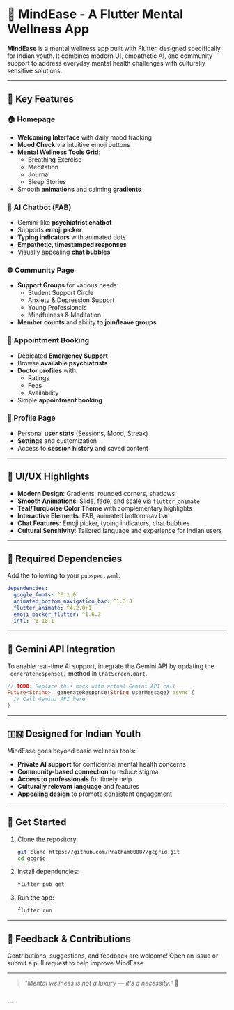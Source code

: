 

# 🌿 MindEase - A Flutter Mental Wellness App

**MindEase** is a mental wellness app built with Flutter, designed specifically for Indian youth. It combines modern UI, empathetic AI, and community support to address everyday mental health challenges with culturally sensitive solutions.

---

## 🌟 Key Features

### 🏠 Homepage
- **Welcoming Interface** with daily mood tracking
- **Mood Check** via intuitive emoji buttons
- **Mental Wellness Tools Grid**:
  - Breathing Exercise
  - Meditation
  - Journal
  - Sleep Stories
- Smooth **animations** and calming **gradients**

### 💬 AI Chatbot (FAB)
- Gemini-like **psychiatrist chatbot**
- Supports **emoji picker**
- **Typing indicators** with animated dots
- **Empathetic, timestamped responses**
- Visually appealing **chat bubbles**

### 🌐 Community Page
- **Support Groups** for various needs:
  - Student Support Circle
  - Anxiety & Depression Support
  - Young Professionals
  - Mindfulness & Meditation
- **Member counts** and ability to **join/leave groups**

### 📅 Appointment Booking
- Dedicated **Emergency Support**
- Browse **available psychiatrists**
- **Doctor profiles** with:
  - Ratings
  - Fees
  - Availability
- Simple **appointment booking**

### 👤 Profile Page
- Personal **user stats** (Sessions, Mood, Streak)
- **Settings** and customization
- Access to **session history** and saved content

---

## 🎨 UI/UX Highlights

- **Modern Design**: Gradients, rounded corners, shadows
- **Smooth Animations**: Slide, fade, and scale via `flutter_animate`
- **Teal/Turquoise Color Theme** with complementary highlights
- **Interactive Elements**: FAB, animated bottom nav bar
- **Chat Features**: Emoji picker, typing indicators, chat bubbles
- **Cultural Sensitivity**: Tailored language and experience for Indian users

---

## 📱 Required Dependencies

Add the following to your `pubspec.yaml`:

```yaml
dependencies:
  google_fonts: ^6.1.0
  animated_bottom_navigation_bar: ^1.3.3
  flutter_animate: ^4.2.0+1
  emoji_picker_flutter: ^1.6.3
  intl: ^0.18.1
````

---

## 🔧 Gemini API Integration

To enable real-time AI support, integrate the Gemini API by updating the `_generateResponse()` method in `ChatScreen.dart`.

```dart
// TODO: Replace this mock with actual Gemini API call
Future<String> _generateResponse(String userMessage) async {
  // Call Gemini API here
}
```

---

## 🇮🇳 Designed for Indian Youth

MindEase goes beyond basic wellness tools:

* **Private AI support** for confidential mental health concerns
* **Community-based connection** to reduce stigma
* **Access to professionals** for timely help
* **Culturally relevant language** and features
* **Appealing design** to promote consistent engagement

---

## 🚀 Get Started

1. Clone the repository:

   ```bash
   git clone https://github.com/Pratham00007/gcgrid.git
   cd gcgrid
   ```

2. Install dependencies:

   ```bash
   flutter pub get
   ```

3. Run the app:

   ```bash
   flutter run
   ```

---

## 📧 Feedback & Contributions

Contributions, suggestions, and feedback are welcome! Open an issue or submit a pull request to help improve MindEase.

---



> *"Mental wellness is not a luxury — it's a necessity."* 💚

```

---

